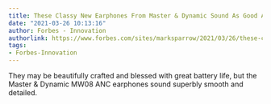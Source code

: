 ```yaml
---
title: These Classy New Earphones From Master & Dynamic Sound As Good As They Look
date: "2021-03-26 10:13:16"
author: Forbes - Innovation
authorlink: https://www.forbes.com/sites/marksparrow/2021/03/26/these-classy-new-earphones-from-master--dynamic-sound-as-good-as-they-look/
tags:
- Forbes-Innovation
---
```

They may be beautifully crafted and blessed with great battery life, but the Master & Dynamic MW08 ANC earphones sound superbly smooth and detailed.